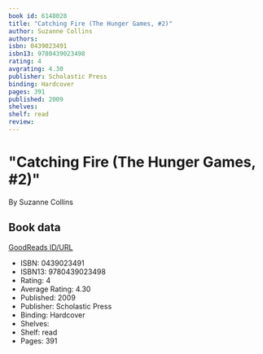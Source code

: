 ```yaml
---
book id: 6148028
title: "Catching Fire (The Hunger Games, #2)"
author: Suzanne Collins
authors: 
isbn: 0439023491
isbn13: 9780439023498
rating: 4
avgrating: 4.30
publisher: Scholastic Press
binding: Hardcover
pages: 391
published: 2009
shelves: 
shelf: read
review: 
---
```


# "Catching Fire (The Hunger Games, #2)"

By Suzanne Collins

## Book data

[GoodReads ID/URL](https://www.goodreads.com/book/show/6148028)

- ISBN: 0439023491
- ISBN13: 9780439023498
- Rating: 4
- Average Rating: 4.30
- Published: 2009
- Publisher: Scholastic Press
- Binding: Hardcover
- Shelves: 
- Shelf: read
- Pages: 391

